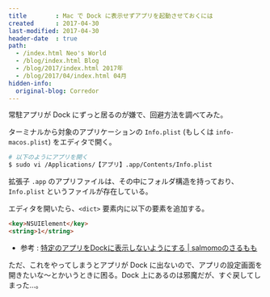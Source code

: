```yaml
---
title        : Mac で Dock に表示せずアプリを起動させておくには
created      : 2017-04-30
last-modified: 2017-04-30
header-date  : true
path:
  - /index.html Neo's World
  - /blog/index.html Blog
  - /blog/2017/index.html 2017年
  - /blog/2017/04/index.html 04月
hidden-info:
  original-blog: Corredor
---
```


常駐アプリが Dock にずっと居るのが嫌で、回避方法を調べてみた。

ターミナルから対象のアプリケーションの `Info.plist` (もしくは `info-macos.plist`) をエディタで開く。

```bash
# 以下のようにアプリを開く
$ sudo vi /Applications/【アプリ】.app/Contents/Info.plist
```

拡張子 `.app` のアプリファイルは、その中にフォルダ構造を持っており、`Info.plist` というファイルが存在している。

エディタを開いたら、`<dict>` 要素内に以下の要素を追加する。

```html
<key>NSUIElement</key>
<string>1</string>
```

- 参考 : [特定のアプリをDockに表示しないようにする | salmomoのさるもも](http://mcbrain.jp/6369/)

ただ、これをやってしまうとアプリが Dock に出ないので、アプリの設定画面を開きたいな〜とかいうときに困る。Dock 上にあるのは邪魔だが、すぐ戻してしまった…。
